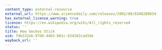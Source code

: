 ```yaml
---
content_type: external-resource
external_url: https://www.sciencedaily.com/releases/2002/08/020828063412.htm
has_external_license_warning: true
license: https://en.wikipedia.org/wiki/All_rights_reserved
status: ''
title: How Geckos Stick
uid: fdb332eb-97d6-44b5-b01c-62d182cad3de
wayback_url: ''
---
```

